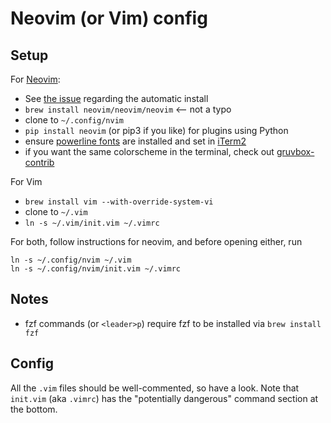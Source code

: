 # Neovim (or Vim) config

## Setup
For [Neovim](https://github.com/neovim/neovim):

- See [the issue](https://github.com/wallw-bits/nvim-config/issues/1) regarding the automatic install
- `brew install neovim/neovim/neovim` <-- not a typo
- clone to `~/.config/nvim`
- `pip install neovim` (or pip3 if you like) for plugins using Python
- ensure [powerline fonts](https://github.com/powerline/fonts) are installed and set in [iTerm2](https://www.iterm2.com/)
- if you want the same colorscheme in the terminal, check out [gruvbox-contrib](https://github.com/morhetz/gruvbox-contrib)

For Vim
- `brew install vim --with-override-system-vi`
- clone to `~/.vim`
- `ln -s ~/.vim/init.vim ~/.vimrc`

For both, follow instructions for neovim, and before opening either, run
```
ln -s ~/.config/nvim ~/.vim
ln -s ~/.config/nvim/init.vim ~/.vimrc
```
## Notes

- fzf commands (or `<leader>p`) require fzf to be installed via `brew install fzf`

## Config
All the `.vim` files should be well-commented, so have a look. Note that `init.vim` (aka `.vimrc`) has the "potentially dangerous" command section at the bottom.
